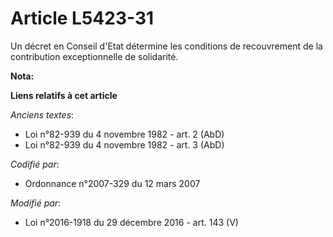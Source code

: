 # Article L5423-31

Un décret en Conseil d'Etat détermine les conditions de recouvrement de la contribution exceptionnelle de solidarité.

**Nota:**



**Liens relatifs à cet article**

_Anciens textes_:

  - Loi n°82-939 du 4 novembre 1982 - art. 2 (AbD)
  - Loi n°82-939 du 4 novembre 1982 - art. 3 (AbD)

_Codifié par_:

  - Ordonnance n°2007-329 du 12 mars 2007

_Modifié par_:

  - Loi n°2016-1918 du 29 décembre 2016 - art. 143 (V)
